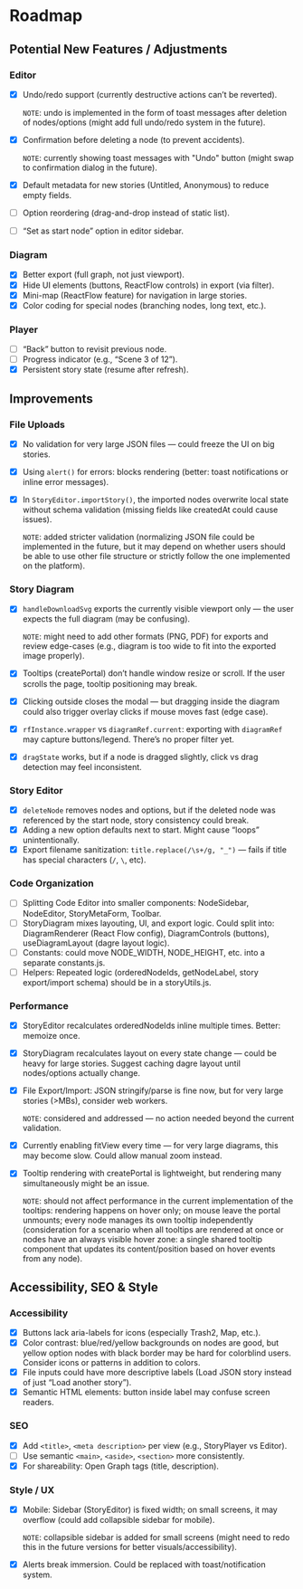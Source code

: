 # Roadmap

## Potential New Features / Adjustments

### Editor

- [x] Undo/redo support (currently destructive actions can’t be reverted).

  `NOTE`: undo is implemented in the form of toast messages after deletion of nodes/options (might add full undo/redo system in the future).

- [x] Confirmation before deleting a node (to prevent accidents).

  `NOTE`: currently showing toast messages with "Undo" button (might swap to confirmation dialog in the future).

- [x] Default metadata for new stories (Untitled, Anonymous) to reduce empty fields.
- [ ] Option reordering (drag-and-drop instead of static list).
- [ ] “Set as start node” option in editor sidebar.

### Diagram

- [x] Better export (full graph, not just viewport).
- [x] Hide UI elements (buttons, ReactFlow controls) in export (via filter).
- [x] Mini-map (ReactFlow feature) for navigation in large stories.
- [x] Color coding for special nodes (branching nodes, long text, etc.).

### Player

- [ ] “Back” button to revisit previous node.
- [ ] Progress indicator (e.g., “Scene 3 of 12”).
- [x] Persistent story state (resume after refresh).

## Improvements

### File Uploads

- [x] No validation for very large JSON files — could freeze the UI on big stories.
- [x] Using `alert()` for errors: blocks rendering (better: toast notifications or inline error messages).
- [x] In `StoryEditor.importStory()`, the imported nodes overwrite local state without schema validation (missing fields like createdAt could cause issues).

  `NOTE`: added stricter validation (normalizing JSON file could be implemented in the future, but it may depend on whether users should be able to use other file structure or strictly follow the one implemented on the platform).

### Story Diagram

- [x] `handleDownloadSvg` exports the currently visible viewport only — the user expects the full diagram (may be confusing).

  `NOTE`: might need to add other formats (PNG, PDF) for exports and review edge-cases (e.g., diagram is too wide to fit into the exported image properly).

- [x] Tooltips (createPortal) don’t handle window resize or scroll. If the user scrolls the page, tooltip positioning may break.
- [x] Clicking outside closes the modal — but dragging inside the diagram could also trigger overlay clicks if mouse moves fast (edge case).
- [x] `rfInstance.wrapper` vs `diagramRef.current`: exporting with `diagramRef` may capture buttons/legend. There’s no proper filter yet.
- [x] `dragState` works, but if a node is dragged slightly, click vs drag detection may feel inconsistent.

### Story Editor

- [x] `deleteNode` removes nodes and options, but if the deleted node was referenced by the start node, story consistency could break.
- [x] Adding a new option defaults next to start. Might cause “loops” unintentionally.
- [x] Export filename sanitization: `title.replace(/\s+/g, "_")` — fails if title has special characters (`/`, `\`, etc).

### Code Organization

- [ ] Splitting Code Editor into smaller components: NodeSidebar, NodeEditor, StoryMetaForm, Toolbar.
- [ ] StoryDiagram mixes layouting, UI, and export logic. Could split into: DiagramRenderer (React Flow config), DiagramControls (buttons), useDiagramLayout (dagre layout logic).
- [ ] Constants: could move NODE_WIDTH, NODE_HEIGHT, etc. into a separate constants.js.
- [ ] Helpers: Repeated logic (orderedNodeIds, getNodeLabel, story export/import schema) should be in a storyUtils.js.

### Performance

- [x] StoryEditor recalculates orderedNodeIds inline multiple times. Better: memoize once.
- [x] StoryDiagram recalculates layout on every state change — could be heavy for large stories. Suggest caching dagre layout until nodes/options actually change.
- [x] File Export/Import: JSON stringify/parse is fine now, but for very large stories (>MBs), consider web workers.

  `NOTE`: considered and addressed — no action needed beyond the current validation.

- [x] Currently enabling fitView every time — for very large diagrams, this may become slow. Could allow manual zoom instead.
- [x] Tooltip rendering with createPortal is lightweight, but rendering many simultaneously might be an issue.

  `NOTE`: should not affect performance in the current implementation of the tooltips: rendering happens on hover only; on mouse leave the portal unmounts; every node manages its own tooltip independently (consideration for a scenario when all tooltips are rendered at once or nodes have an always visible hover zone: a single shared tooltip component that updates its content/position based on hover events from any node).

## Accessibility, SEO & Style

### Accessibility

- [x] Buttons lack aria-labels for icons (especially Trash2, Map, etc.).
- [x] Color contrast: blue/red/yellow backgrounds on nodes are good, but yellow option nodes with black border may be hard for colorblind users. Consider icons or patterns in addition to colors.
- [x] File inputs could have more descriptive labels (Load JSON story instead of just “Load another story”).
- [x] Semantic HTML elements: button inside label may confuse screen readers.

### SEO

- [x] Add `<title>`, `<meta description>` per view (e.g., StoryPlayer vs Editor).
- [ ] Use semantic `<main>`, `<aside>`, `<section>` more consistently.
- [x] For shareability: Open Graph tags (title, description).

### Style / UX

- [x] Mobile: Sidebar (StoryEditor) is fixed width; on small screens, it may overflow (could add collapsible sidebar for mobile).

  `NOTE`: collapsible sidebar is added for small screens (might need to redo this in the future versions for better visuals/accessibility).

- [x] Alerts break immersion. Could be replaced with toast/notification system.
